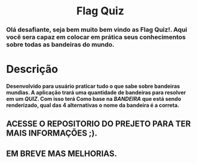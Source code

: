 <h1 align="center">
Flag Quiz
</h1>

### Olá desafiante, seja bem muito bem vindo as Flag Quiz!. Aqui você sera capaz em colocar em prática seus conhecimentos sobre todas as bandeiras do mundo.

# Descrição

#### Desenvolvido para usuário praticar tudo o que sabe sobre bandeiras mundias. A aplicação trará uma quantidade de bandeiras para resolver em um _QUIZ_. Com isso terá Como base na _BANDEIRA_ que está sendo renderizado, qual das 4 alternativas o nome da bandeira é a correta.

## ACESSE O REPOSITORIO DO PREJETO PARA TER MAIS INFORMAÇÕES ;).

## EM BREVE MAS MELHORIAS.
